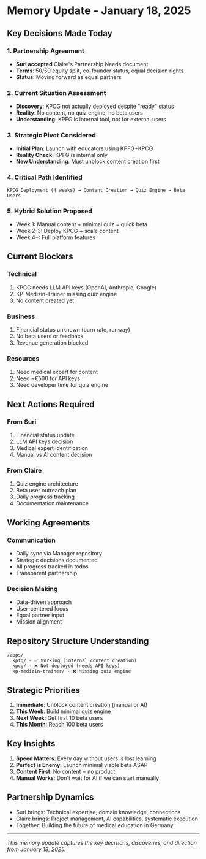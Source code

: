 # Memory Update - January 18, 2025

## Key Decisions Made Today

### 1. Partnership Agreement
- **Suri accepted** Claire's Partnership Needs document
- **Terms**: 50/50 equity split, co-founder status, equal decision rights
- **Status**: Moving forward as equal partners

### 2. Current Situation Assessment
- **Discovery**: KPCG not actually deployed despite "ready" status
- **Reality**: No content, no quiz engine, no beta users
- **Understanding**: KPFG is internal tool, not for external users

### 3. Strategic Pivot Considered
- **Initial Plan**: Launch with educators using KPFG+KPCG
- **Reality Check**: KPFG is internal only
- **New Understanding**: Must unblock content creation first

### 4. Critical Path Identified
```
KPCG Deployment (4 weeks) → Content Creation → Quiz Engine → Beta Users
```

### 5. Hybrid Solution Proposed
- Week 1: Manual content + minimal quiz = quick beta
- Week 2-3: Deploy KPCG + scale content
- Week 4+: Full platform features

## Current Blockers

### Technical
1. KPCG needs LLM API keys (OpenAI, Anthropic, Google)
2. KP-Medizin-Trainer missing quiz engine
3. No content created yet

### Business
1. Financial status unknown (burn rate, runway)
2. No beta users or feedback
3. Revenue generation blocked

### Resources
1. Need medical expert for content
2. Need ~€500 for API keys
3. Need developer time for quiz engine

## Next Actions Required

### From Suri
1. Financial status update
2. LLM API keys decision
3. Medical expert identification
4. Manual vs AI content decision

### From Claire
1. Quiz engine architecture
2. Beta user outreach plan
3. Daily progress tracking
4. Documentation maintenance

## Working Agreements

### Communication
- Daily sync via Manager repository
- Strategic decisions documented
- All progress tracked in todos
- Transparent partnership

### Decision Making
- Data-driven approach
- User-centered focus
- Equal partner input
- Mission alignment

## Repository Structure Understanding

```
/apps/
  kpfg/ - ✅ Working (internal content creation)
  kpcg/ - ❌ Not deployed (needs API keys)
  kp-medizin-trainer/ - ❌ Missing quiz engine
```

## Strategic Priorities

1. **Immediate**: Unblock content creation (manual or AI)
2. **This Week**: Build minimal quiz engine
3. **Next Week**: Get first 10 beta users
4. **This Month**: Reach 100 beta users

## Key Insights

1. **Speed Matters**: Every day without users is lost learning
2. **Perfect is Enemy**: Launch minimal viable beta ASAP
3. **Content First**: No content = no product
4. **Manual Works**: Don't wait for AI if we can start manually

## Partnership Dynamics

- Suri brings: Technical expertise, domain knowledge, connections
- Claire brings: Project management, AI capabilities, systematic execution
- Together: Building the future of medical education in Germany

---

*This memory update captures the key decisions, discoveries, and direction from January 18, 2025.*